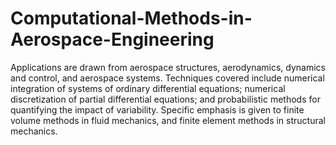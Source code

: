# Computational-Methods-in-Aerospace-Engineering
Applications are drawn from aerospace structures, aerodynamics, dynamics and control, and aerospace systems. Techniques covered include numerical integration of systems of ordinary differential equations; numerical discretization of partial differential equations; and probabilistic methods for quantifying the impact of variability. Specific emphasis is given to finite volume methods in fluid mechanics, and finite element methods in structural mechanics.
